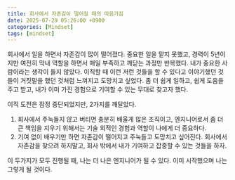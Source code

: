 ```yaml
---
title: 회사에서 자존감이 떨어질 때의 마음가짐
date: 2025-07-29 05:26:00 +0900
categories: [Mindset]
tags: [mindset]
---
```


회사에서 일을 하면서 자존감이 많이 떨어졌다. 
중요한 일을 맡지 못했고, 경력이 5년이지만 여전히 막내 역할을 하면서 매일 부족하고 깨닫는 과정만 반복했다.
내가 중요한 사람이라는 생각이 들지 않았다. 
이직할 때 이런 저런 것들을 할 수 있다고 이야기했던 것들이 거짓말을 했던 것처럼 느껴지고 도망치고 싶었다.
좀 더 쉽게 일하고, 쉽게 도움을 주고 받고, 내가 이미 가진 경험으로 기여할 수 있는 무대로 찾고자 했다.

이직 도전은 잠정 중단되었지만, 2가지를 깨달았다.

1. 회사에서 주눅들지 않고 버티면 충분히 배울게 많은 조직이고, 엔지니어로서 좀 더 큰 책임을 지우기 위해서는 기술 외적인 경험과 역할이 나에게 더 중요하다.
2. 기여 없이 배우기만 하면 자존감이 떨어지고 주눅들고 도망치고 싶어진다. 회사에서 자존감을 찾으려 하지말고, 회사 밖에서 내가 기여하고 잡중할 수 있는 것들을 하자.

이 두가지가 모두 진행될 때, 나는 더 나은 엔지니어가 될 수 있다.
이미 시작했으며 나는 그렇게 될 것이다.
